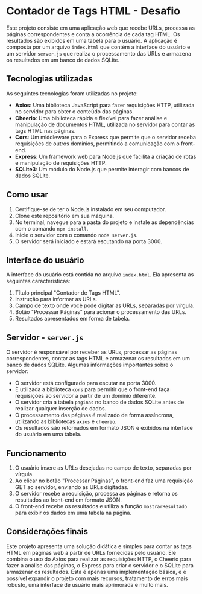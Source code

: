 # Contador de Tags HTML - Desafio

Este projeto consiste em uma aplicação web que recebe URLs, processa as páginas correspondentes e conta a ocorrência de cada tag HTML. Os resultados são exibidos em uma tabela para o usuário. A aplicação é composta por um arquivo `index.html` que contém a interface do usuário e um servidor `server.js` que realiza o processamento das URLs e armazena os resultados em um banco de dados SQLite.

## Tecnologias utilizadas

As seguintes tecnologias foram utilizadas no projeto:

- **Axios**: Uma biblioteca JavaScript para fazer requisições HTTP, utilizada no servidor para obter o conteúdo das páginas.
- **Cheerio**: Uma biblioteca rápida e flexível para fazer análise e manipulação de documentos HTML, utilizada no servidor para contar as tags HTML nas páginas.
- **Cors**: Um middleware para o Express que permite que o servidor receba requisições de outros domínios, permitindo a comunicação com o front-end.
- **Express**: Um framework web para Node.js que facilita a criação de rotas e manipulação de requisições HTTP.
- **SQLite3**: Um módulo do Node.js que permite interagir com bancos de dados SQLite.

## Como usar

1. Certifique-se de ter o Node.js instalado em seu computador.
2. Clone este repositório em sua máquina.
3. No terminal, navegue para a pasta do projeto e instale as dependências com o comando `npm install`.
4. Inicie o servidor com o comando `node server.js`.
5. O servidor será iniciado e estará escutando na porta 3000.

## Interface do usuário

A interface do usuário está contida no arquivo `index.html`. Ela apresenta as seguintes características:

1. Título principal "Contador de Tags HTML".
2. Instrução para informar as URLs.
3. Campo de texto onde você pode digitar as URLs, separadas por vírgula.
4. Botão "Processar Páginas" para acionar o processamento das URLs.
5. Resultados apresentados em forma de tabela.

## Servidor - `server.js`

O servidor é responsável por receber as URLs, processar as páginas correspondentes, contar as tags HTML e armazenar os resultados em um banco de dados SQLite. Algumas informações importantes sobre o servidor:

- O servidor está configurado para escutar na porta 3000.
- É utilizada a biblioteca `cors` para permitir que o front-end faça requisições ao servidor a partir de um domínio diferente.
- O servidor cria a tabela `paginas` no banco de dados SQLite antes de realizar qualquer inserção de dados.
- O processamento das páginas é realizado de forma assíncrona, utilizando as bibliotecas `axios` e `cheerio`.
- Os resultados são retornados em formato JSON e exibidos na interface do usuário em uma tabela.

## Funcionamento

1. O usuário insere as URLs desejadas no campo de texto, separadas por vírgula.
2. Ao clicar no botão "Processar Páginas", o front-end faz uma requisição GET ao servidor, enviando as URLs digitadas.
3. O servidor recebe a requisição, processa as páginas e retorna os resultados ao front-end em formato JSON.
4. O front-end recebe os resultados e utiliza a função `mostrarResultado` para exibir os dados em uma tabela na página.

## Considerações finais

Este projeto apresenta uma solução didática e simples para contar as tags HTML em páginas web a partir de URLs fornecidas pelo usuário. Ele combina o uso do Axios para realizar as requisições HTTP, o Cheerio para fazer a análise das páginas, o Express para criar o servidor e o SQLite para armazenar os resultados. Esta é apenas uma implementação básica, e é possível expandir o projeto com mais recursos, tratamento de erros mais robusto, uma interface de usuário mais aprimorada e muito mais.